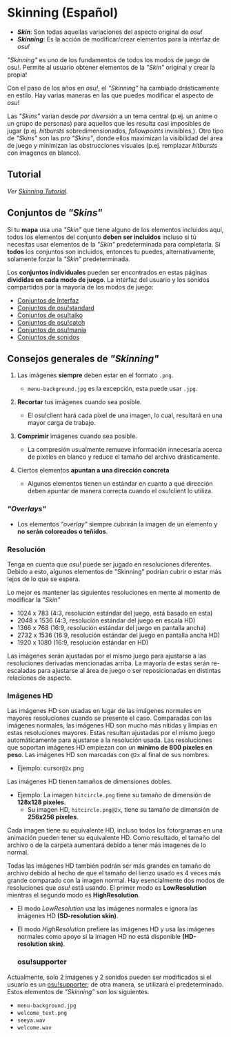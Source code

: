 # Skinning (Español)


* **_Skin_**: Son todas aquellas variaciones del aspecto original de _osu!_
* **_Skinning_**: Es la acción de modificar/crear elementos para la interfaz de _osu!_

_"Skinning"_ es uno de los fundamentos de todos los modos de juego de osu!.
Permite al usuario obtener elementos de la _"Skin"_ original y crear la propia!

Con el paso de los años en _osu!_, el _"Skinning"_ ha cambiado drásticamente en estilo.
Hay varias maneras en las que puedes modificar el aspecto de _osu!_

Las _"Skins"_ varían desde _por diversión_ a un tema central (p.ej. un anime o un grupo de personas) para aquellos que les resulta casi imposibles de jugar (p.ej. _hitbursts_ sobredimensionados, _followpoints_ invisibles,).
Otro tipo de _"Skins"_ son las _pro_ _"Skins"_, donde ellos maximizan la visibilidad del área de juego y minimizan las obstrucciones visuales (p.ej. remplazar _hitbursts_ con imagenes en blanco).

## Tutorial

_Ver [Skinning Tutorial](/siki/Skinning/Tutorial/)._

## Conjuntos de _"Skins"_ 

Si tu **mapa** usa una _"Skin"_ que tiene alguno de los elementos incluidos aquí, todos los elementos del conjunto **deben ser incluidos** incluso si tú necesitas usar elementos de la _"Skin"_ predeterminada para completarla.
Si **todos** los conjuntos son incluidos, entonces tu puedes, alternativamente, solamente forzar la _"Skin"_ predeterminada.

Los **conjuntos individuales** pueden ser encontrados en estas páginas **divididas en cada modo de juego**.
La interfaz del usuario y los sonidos compartidos por la mayoría de los modos de juego:

- [Conjuntos de Interfaz](Interface/)
- [Conjuntos de osu!standard](osu!/)
- [Conjuntos de osu!taiko](osu!taiko/)
- [Conjuntos de osu!catch](osu!catch/)
- [Conjuntos de osu!mania](osu!mania/)
- [Conjuntos de sonidos](Sounds/)

## Consejos generales de _"Skinning"_

1. Las imágenes **siempre** deben estar en el formato `.png`.
   - `menu-background.jpg` es la excepción, esta puede usar `.jpg`.

2. **Recortar** tus imágenes cuando sea posible.
   - El osu!client hará cada píxel de una imagen, lo cual, resultará en una mayor carga de trabajo.

3. **Comprimir** imágenes cuando sea posible.
   - La compresión usualmente remueve información innecesaria acerca de pixeles en blanco y reduce el tamaño del archivo drásticamente.

4. Ciertos elementos **apuntan a una dirección concreta**
   - Algunos elementos tienen un estándar en cuanto a qué dirección deben apuntar de manera correcta cuando el osu!client lo utiliza.

### _"Overlays"_

- Los elementos _"overlay"_ siempre cubrirán la imagen de un elemento y **no serán coloreados o teñidos**.

### Resolución

Tenga en cuenta que _osu!_ puede ser jugado en resoluciones diferentes.
Debido a esto, algunos elementos de "Skinning" podrían cubrir o estar más lejos de lo que se espera.

Lo mejor es mantener las siguientes resoluciones en mente al momento de modificar la _"Skin"_

- 1024 x 783 (4:3, resolución estándar del juego, está basado en esta)
- 2048 x 1536 (4:3, resolución estándar del juego en escala HD)
- 1366 x 768 (16:9, resolución estándar del juego en pantalla ancha)
- 2732 x 1536 (16:9, resolución estándar del juego en pantalla ancha HD)
- 1920 x 1080 (16:9, resolución estándar en HD)

Las imágenes serán ajustadas por el mismo juego para ajustarse a las resoluciones derivadas mencionadas arriba.
La mayoría de estas serán re-escaladas para ajustarse al área de juego o ser reposicionadas en distintas relaciones de aspecto.

### Imágenes HD

Las imágenes HD son usadas en lugar de las imágenes normales en mayores resoluciones cuando se presente el caso.
Comparadas con las imágenes normales, las imágenes HD son mucho más nítidas y limpias en estas resoluciones mayores.
Estas resultan ajustadas por el mismo juego automáticamente para ajustarse a la resolución usada.
Las resoluciones que soportan imágenes HD empiezan con un **mínimo de 800 pixeles en peso**.
Las imágenes HD son marcadas con `@2x` al final de sus nombres.

- Ejemplo: cursor`@2x`.png

Las imágenes HD tienen tamaños de dimensiones dobles.

- Ejemplo: La imagen `hitcircle.png` tiene su tamaño de dimensión de **128x128 pixeles**.
  - Su imagen HD, `hitcircle.png@2x`, tiene su tamaño de dimensión de **256x256 pixeles**.
  
Cada imagen tiene su equivalente HD, incluso todos los fotorgramas en una animación pueden tener su equivalente HD.
Como resultado, el tamaño del archivo o de la carpeta aumentará debido a tener más imagenes de lo normal.
  
Todas las imágenes HD también podrán ser más grandes en tamaño de archivo debido al hecho de que el tamaño del lienzo usado es 4 veces más grande comparado con la imagen normal.
Hay esencialmente dos modos de resoluciones que _osu!_ está usando.
El primer modo es **LowResolution** mientras el segundo modo es **HighResolution**.
  
- El modo *LowResolution* usa las imágenes normales e ignora las imágenes HD **(SD-resolution skin)**.
- El modo *HighResolution* prefiere las imágenes HD y usa las imágenes normales como apoyo si la imagen HD no está disponible **(HD-resolution skin)**.
  
  ### osu!supporter
Actualmente, solo 2 imágenes y 2 sonidos pueden ser modificados si el usuario es un [osu!supporter](/wiki/osu!supporter/); de otra manera, se utilizará el predeterminado.
Estos elementos de _"Skinning"_ son los siguientes.
  
- `menu-background.jpg`
- `welcome_text.png`
- `seeya.wav`
- `welcome.wav`
